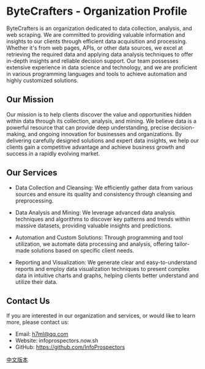 # ByteCrafters - Organization Profile

ByteCrafters is an organization dedicated to data collection, analysis, and web scraping. We are committed to providing valuable information and insights to our clients through efficient data acquisition and processing. Whether it's from web pages, APIs, or other data sources, we excel at retrieving the required data and applying data analysis techniques to offer in-depth insights and reliable decision support. Our team possesses extensive experience in data science and technology, and we are proficient in various programming languages and tools to achieve automation and highly customized solutions.

## Our Mission

Our mission is to help clients discover the value and opportunities hidden within data through its collection, analysis, and mining. We believe data is a powerful resource that can provide deep understanding, precise decision-making, and ongoing innovation for businesses and organizations. By delivering carefully designed solutions and expert data insights, we help our clients gain a competitive advantage and achieve business growth and success in a rapidly evolving market.

## Our Services

- Data Collection and Cleansing: We efficiently gather data from various sources and ensure its quality and consistency through cleansing and preprocessing.

- Data Analysis and Mining: We leverage advanced data analysis techniques and algorithms to discover key patterns and trends within massive datasets, providing valuable insights and predictions.

- Automation and Custom Solutions: Through programming and tool utilization, we automate data processing and analysis, offering tailor-made solutions based on specific client needs.

- Reporting and Visualization: We generate clear and easy-to-understand reports and employ data visualization techniques to present complex data in intuitive charts and graphs, helping clients better understand and utilize their data.

## Contact Us

If you are interested in our organization and services, or would like to learn more, please contact us:

- Email: h7ml@qq.com
- Website: infoprospectors.now.sh
- GitHub: https://github.com/InfoProspectors

[中文版本](./profile-zh_CN.md)
